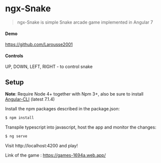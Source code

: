# ngx-Snake

> ngx-Snake is simple Snake arcade game implemented in Angular 7 

#### Demo 

https://github.com/Larousse2001

#### Controls

UP, DOWN, LEFT, RIGHT - to control snake

## Setup

**Note**: Require Node 4+ together with Npm 3+, also be sure to install [Angular-CLI](https://github.com/angular/angular-cli) (latest 7.1.4)

Install the npm packages described in the package.json:

```bash
$ npm install
```
Transpile typescript into javascript, host the app and monitor the changes: 

```bash
$ ng serve
```

Visit http://localhost:4200 and play!

Link of the game : https://games-1694a.web.app/
